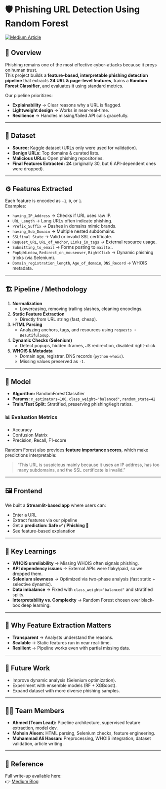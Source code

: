 # 🛡️ Phishing URL Detection Using Random Forest

[![Medium Article](https://img.shields.io/badge/Read-Medium-green)](https://medium.com/@ah282672/phishing-detection-with-url-features-and-random-forest-50c2a8260de1)

## 📌 Overview
Phishing remains one of the most effective cyber-attacks because it preys on human trust.  
This project builds a **feature-based, interpretable phishing detection pipeline** that extracts **24 URL & page-level features**, trains a **Random Forest Classifier**, and evaluates it using standard metrics.

Our pipeline prioritizes:
- **Explainability** → Clear reasons why a URL is flagged.
- **Lightweight design** → Works in near-real-time.
- **Resilience** → Handles missing/failed API calls gracefully.

---

## 📂 Dataset
- **Source:** Kaggle dataset (URLs only were used for validation).  
- **Benign URLs:** Top domains & curated lists.  
- **Malicious URLs:** Open phishing repositories.  
- **Final Features Extracted:** **24** (originally 30, but 6 API-dependent ones were dropped).

---

## ⚙️ Features Extracted
Each feature is encoded as `-1`, `0`, or `1`.  
Examples:

- `having_IP_Address` → Checks if URL uses raw IP.  
- `URL_Length` → Long URLs often indicate phishing.  
- `Prefix_Suffix` → Dashes in domains mimic brands.  
- `having_Sub_Domain` → Multiple nested subdomains.  
- `SSLfinal_State` → Valid or invalid SSL certificate.  
- `Request_URL`, `URL_of_Anchor`, `Links_in_tags` → External resource usage.  
- `Submitting_to_email` → Forms posting to `mailto:`.  
- `PopUpWindow`, `Redirect_on_mouseover`, `RightClick` → Dynamic phishing tricks (via Selenium).  
- `Domain_registration_length`, `Age_of_domain`, `DNS_Record` → WHOIS metadata.  

---

## 🏗️ Pipeline / Methodology
1. **Normalization**
   - Lowercasing, removing trailing slashes, cleaning encodings.  
2. **Static Feature Extraction**
   - Directly from URL string (fast, cheap).  
3. **HTML Parsing**
   - Analyzing anchors, tags, and resources using `requests + BeautifulSoup`.  
4. **Dynamic Checks (Selenium)**
   - Detect popups, hidden iframes, JS redirection, disabled right-click.  
5. **WHOIS & Metadata**
   - Domain age, registrar, DNS records (`python-whois`).  
   - Missing values preserved as `-1`.  

---

## 🧠 Model
- **Algorithm:** RandomForestClassifier  
- **Params:** `n_estimators=100`, `class_weight="balanced"`, `random_state=42`  
- **Train/Test Split:** Stratified, preserving phishing/legit ratios.  

### 📊 Evaluation Metrics
- Accuracy  
- Confusion Matrix  
- Precision, Recall, F1-score  

Random Forest also provides **feature importance scores**, which make predictions interpretable:
> “This URL is suspicious mainly because it uses an IP address, has too many subdomains, and the SSL certificate is invalid.”

---

## 🖼️ Frontend
We built a **Streamlit-based app** where users can:
- Enter a URL
- Extract features via our pipeline
- Get a **prediction: Safe ✅ / Phishing 🚨**
- See feature-based explanation

---

## 🔑 Key Learnings
- **WHOIS unreliability** → Missing WHOIS often signals phishing.  
- **API dependency issues** → External APIs were flaky/paid, so we dropped them.  
- **Selenium slowness** → Optimized via two-phase analysis (fast static + selective dynamic).  
- **Data imbalance** → Fixed with `class_weight="balanced"` and stratified splits.  
- **Interpretability vs. Complexity** → Random Forest chosen over black-box deep learning.  

---

## 📌 Why Feature Extraction Matters
- **Transparent** → Analysts understand the reasons.  
- **Scalable** → Static features run in near real-time.  
- **Resilient** → Pipeline works even with partial missing data.  

---

## 🚀 Future Work
- Improve dynamic analysis (Selenium optimization).  
- Experiment with ensemble models (RF + XGBoost).  
- Expand dataset with more diverse phishing samples.  

---

## 👨‍💻 Team Members
- **Ahmed (Team Lead):** Pipeline architecture, supervised feature extraction, model dev.  
- **Mohsin Aleem:** HTML parsing, Selenium checks, feature engineering.  
- **Muhammad Ali Hassan:** Preprocessing, WHOIS integration, dataset validation, article writing.  

---

## 📖 Reference
Full write-up available here:  
👉 [Medium Blog](https://medium.com/@ah282672/phishing-detection-with-url-features-and-random-forest-50c2a8260de1)
